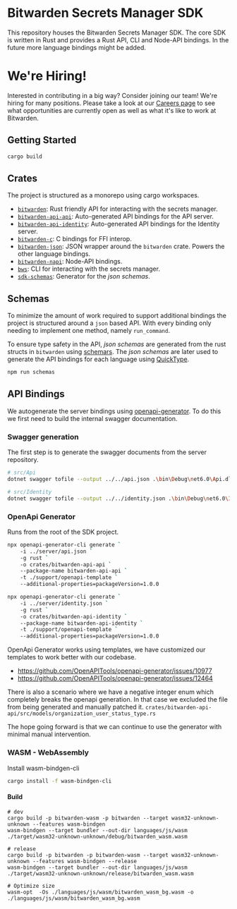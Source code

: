 # Bitwarden Secrets Manager SDK

This repository houses the Bitwarden Secrets Manager SDK. The core SDK is written in Rust and
provides a Rust API, CLI and Node-API bindings. In the future more language bindings might be added.

# We're Hiring!

Interested in contributing in a big way? Consider joining our team! We're hiring for many positions.
Please take a look at our [Careers page](https://bitwarden.com/careers/) to see what opportunities
are currently open as well as what it's like to work at Bitwarden.

## Getting Started

```bash
cargo build
```

## Crates

The project is structured as a monorepo using cargo workspaces.

- [`bitwarden`](./crates/bitwarden/): Rust friendly API for interacting with the secrets manager.
- [`bitwarden-api-api`](./crates/bitwarden-api-api/): Auto-generated API bindings for the API server.
- [`bitwarden-api-identity`](./crates/bitwarden-api-identity/): Auto-generated API bindings for the Identity server.
- [`bitwarden-c`](./crates/bitwarden-c/): C bindings for FFI interop.
- [`bitwarden-json`](./crates/bitwarden-json/): JSON wrapper around the `bitwarden` crate. Powers the other language bindings.
- [`bitwarden-napi`](./crates/bitwarden-napi/): Node-API bindings.
- [`bws`](./crates/bws/): CLI for interacting with the secrets manager.
- [`sdk-schemas`](./crates/sdk-schemas/): Generator for the _json schemas_.

## Schemas

To minimize the amount of work required to support additional bindings the project is structured
around a `json` based API. With every binding only needing to implement one method, namely
`run_command`.

To ensure type safety in the API, _json schemas_ are generated from the rust structs in `bitwarden` using [schemars](https://crates.io/crates/schemars).
The _json schemas_ are later used to generate the API bindings for each language using
[QuickType](https://github.com/quicktype/quicktype).

```bash
npm run schemas
```

## API Bindings

We autogenerate the server bindings using [openapi-generator](https://github.com/OpenAPITools/openapi-generator).
To do this we first need to build the internal swagger documentation.

### Swagger generation

The first step is to generate the swagger documents from the server repository.

```bash
# src/Api
dotnet swagger tofile --output ../../api.json .\bin\Debug\net6.0\Api.dll internal

# src/Identity
dotnet swagger tofile --output ../../identity.json .\bin\Debug\net6.0\Identity.dll v1
```

### OpenApi Generator

Runs from the root of the SDK project.

```bash
npx openapi-generator-cli generate `
    -i ../server/api.json `
    -g rust `
    -o crates/bitwarden-api-api `
    --package-name bitwarden-api-api `
    -t ./support/openapi-template `
    --additional-properties=packageVersion=1.0.0

npx openapi-generator-cli generate `
    -i ../server/identity.json `
    -g rust `
    -o crates/bitwarden-api-identity `
    --package-name bitwarden-api-identity `
    -t ./support/openapi-template `
    --additional-properties=packageVersion=1.0.0
```

OpenApi Generator works using templates, we have customized our templates to work better with our codebase.

- https://github.com/OpenAPITools/openapi-generator/issues/10977
- https://github.com/OpenAPITools/openapi-generator/issues/12464

There is also a scenario where we have a negative integer enum which completely breaks the openapi
generation. In that case we excluded the file from being generated and manually patched it.
`crates/bitwarden-api-api/src/models/organization_user_status_type.rs`

The hope going forward is that we can continue to use the generator with minimal manual intervention.

### WASM - WebAssembly

Install wasm-bindgen-cli

```bash
cargo install -f wasm-bindgen-cli
```

#### Build

```
# dev
cargo build -p bitwarden-wasm -p bitwarden --target wasm32-unknown-unknown --features wasm-bindgen
wasm-bindgen --target bundler --out-dir languages/js/wasm ./target/wasm32-unknown-unknown/debug/bitwarden_wasm.wasm

# release
cargo build -p bitwarden -p bitwarden-wasm --target wasm32-unknown-unknown --features wasm-bindgen --release
wasm-bindgen --target bundler --out-dir languages/js/wasm ./target/wasm32-unknown-unknown/release/bitwarden_wasm.wasm

# Optimize size
wasm-opt  -Os ./languages/js/wasm/bitwarden_wasm_bg.wasm -o ./languages/js/wasm/bitwarden_wasm_bg.wasm
```
